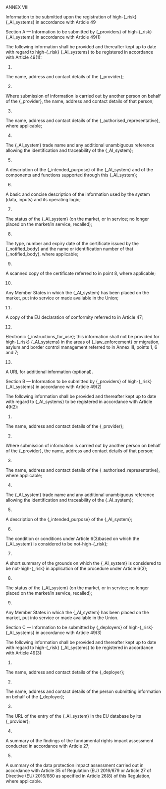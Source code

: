 ANNEX VIII

Information to be submitted upon the registration of high-{_risk} {_AI_systems} in accordance with Article 49

Section A — Information to be submitted by {_providers} of high-{_risk} {_AI_systems} in accordance with Article 49(1)

The following information shall be provided and thereafter kept up to date with regard to high-{_risk} {_AI_systems} to be registered in accordance with Article 49(1):

1.

The name, address and contact details of the {_provider};

2.

Where submission of information is carried out by another person on behalf of the {_provider}, the name, address and contact details of that person;

3.

The name, address and contact details of the {_authorised_representative}, where applicable;

4.

The {_AI_system} trade name and any additional unambiguous reference allowing the identification and traceability of the {_AI_system};

5.

A description of the {_intended_purpose} of the {_AI_system} and of the components and functions supported through this {_AI_system};

6.

A basic and concise description of the information used by the system (data, inputs) and its operating logic;

7.

The status of the {_AI_system} (on the market, or in service; no longer placed on the market/in service, recalled);

8.

The type, number and expiry date of the certificate issued by the {_notified_body} and the name or identification number of that {_notified_body}, where applicable;

9.

A scanned copy of the certificate referred to in point 8, where applicable;

10.

Any Member States in which the {_AI_system} has been placed on the market, put into service or made available in the Union;

11.

A copy of the EU declaration of conformity referred to in Article 47;

12.

Electronic {_instructions_for_use}; this information shall not be provided for high-{_risk} {_AI_systems} in the areas of {_law_enforcement} or migration, asylum and border control management referred to in Annex III, points 1, 6 and 7;

13.

A URL for additional information (optional).

Section B — Information to be submitted by {_providers} of high-{_risk} {_AI_systems} in accordance with Article 49(2)

The following information shall be provided and thereafter kept up to date with regard to {_AI_systems} to be registered in accordance with Article 49(2):

1.

The name, address and contact details of the {_provider};

2.

Where submission of information is carried out by another person on behalf of the {_provider}, the name, address and contact details of that person;

3.

The name, address and contact details of the {_authorised_representative}, where applicable;

4.

The {_AI_system} trade name and any additional unambiguous reference allowing the identification and traceability of the {_AI_system};

5.

A description of the {_intended_purpose} of the {_AI_system};

6.

The condition or conditions under Article 6(3)based on which the {_AI_system} is considered to be not-high-{_risk};

7.

A short summary of the grounds on which the {_AI_system} is considered to be not-high-{_risk} in application of the procedure under Article 6(3);

8.

The status of the {_AI_system} (on the market, or in service; no longer placed on the market/in service, recalled);

9.

Any Member States in which the {_AI_system} has been placed on the market, put into service or made available in the Union.

Section C — Information to be submitted by {_deployers} of high-{_risk} {_AI_systems} in accordance with Article 49(3)

The following information shall be provided and thereafter kept up to date with regard to high-{_risk} {_AI_systems} to be registered in accordance with Article 49(3):

1.

The name, address and contact details of the {_deployer};

2.

The name, address and contact details of the person submitting information on behalf of the {_deployer};

3.

The URL of the entry of the {_AI_system} in the EU database by its {_provider};

4.

A summary of the findings of the fundamental rights impact assessment conducted in accordance with Article 27;

5.

A summary of the data protection impact assessment carried out in accordance with Article 35 of Regulation (EU) 2016/679 or Article 27 of Directive (EU) 2016/680 as specified in Article 26(8) of this Regulation, where applicable.
